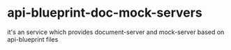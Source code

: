 # api-blueprint-doc-mock-servers
it's an service which provides document-server and mock-server based on api-blueprint files
